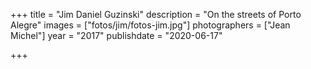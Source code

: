 +++
title = "Jim Daniel Guzinski"
description = "On the streets of Porto Alegre"
images = ["fotos/jim/fotos-jim.jpg"]
photographers = ["Jean Michel"]
year = "2017"
publishdate = "2020-06-17" 

+++
